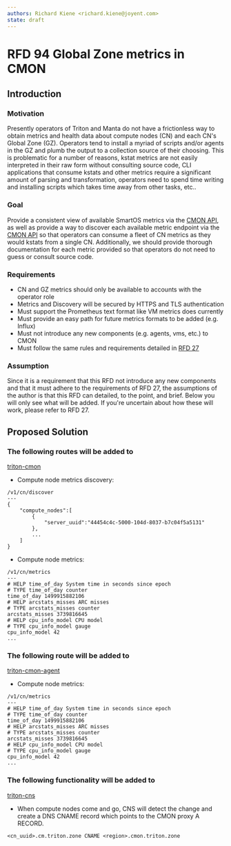 ```yaml
---
authors: Richard Kiene <richard.kiene@joyent.com>
state: draft
---
```


<!--
    This Source Code Form is subject to the terms of the Mozilla Public
    License, v. 2.0. If a copy of the MPL was not distributed with this
    file, You can obtain one at http://mozilla.org/MPL/2.0/.
-->

<!--
    Copyright 2015 Joyent Inc.
-->

# RFD 94 Global Zone metrics in CMON

## Introduction

### Motivation

Presently operators of Triton and Manta do not have a frictionless way to obtain
metrics and health data about compute nodes (CN) and each CN's Global Zone (GZ).
Operators tend to install a myriad of scripts and/or agents in the GZ and plumb
the output to a collection source of their choosing. This is problematic for a
number of reasons, kstat metrics are not easily interpreted in their raw form
without consulting source code, CLI applications that consume kstats and other
metrics require a significant amount of parsing and transformation, operators
need to spend time writing and installing scripts which takes time away from
other tasks, etc..

### Goal

Provide a consistent view of available SmartOS metrics via the
[CMON API](https://github.com/joyent/triton-cmon), as well as provide a way to
discover each available metric endpoint via the
[CMON API](https://github.com/joyent/triton-cmon) so that operators can consume
a fleet of CN metrics as they would kstats from a single CN. Additionally, we
should provide thorough documentation for each metric provided so that operators
do not need to guess or consult source code.

### Requirements

* CN and GZ metrics should only be available to accounts with the operator role
* Metrics and Discovery will be secured by HTTPS and TLS authentication
* Must support the Prometheus text format like VM metrics does currently
* Must provide an easy path for future metrics formats to be added (e.g. Influx)
* Must not introduce any new components (e.g. agents, vms, etc.) to CMON
* Must follow the same rules and requirements detailed in
[RFD 27](https://github.com/joyent/rfd/tree/master/rfd/0027)

### Assumption

Since it is a requirement that this RFD not introduce any new components and
that it must adhere to the requirements of RFD 27, the assumptions of the
author is that this RFD can detailed, to the point, and brief. Below you will
only see what will be added. If you're uncertain about how these will work,
please refer to RFD 27.

## Proposed Solution

### The following routes will be added to
[triton-cmon](https://github.com/joyent/triton-cmon/)

* Compute node metrics discovery:

```
/v1/cn/discover
---
{
    "compute_nodes":[
        {
            "server_uuid":"44454c4c-5000-104d-8037-b7c04f5a5131"
        },
        ...
    ]
}
```

* Compute node metrics:

```
/v1/cn/metrics
---
# HELP time_of_day System time in seconds since epoch
# TYPE time_of_day counter
time_of_day 1499915882106
# HELP arcstats_misses ARC misses
# TYPE arcstats_misses counter
arcstats_misses 3739816645
# HELP cpu_info_model CPU model
# TYPE cpu_info_model gauge
cpu_info_model 42
...
```

### The following route will be added to
[triton-cmon-agent](https://github.com/joyent/triton-cmon-agent)

* Compute node metrics:

```
/v1/cn/metrics
---
# HELP time_of_day System time in seconds since epoch
# TYPE time_of_day counter
time_of_day 1499915882106
# HELP arcstats_misses ARC misses
# TYPE arcstats_misses counter
arcstats_misses 3739816645
# HELP cpu_info_model CPU model
# TYPE cpu_info_model gauge
cpu_info_model 42
...
```

### The following functionality will be added to
[triton-cns](https://github.com/joyent/triton-cns)
* When compute nodes come and go, CNS will detect the change and create a DNS
CNAME record which points to the CMON proxy A RECORD.

```
<cn_uuid>.cm.triton.zone CNAME <region>.cmon.triton.zone
```
